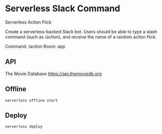 # Serverless Slack Command

Serverless Action Flick

Create a serverless-backed Slack bot. Users should be able to type a slash command (such as /action), and receive the name of a random action flick.  

Command: /action
Room: app 

## API
The Movie Database
https://api.themoviedb.org


## Offline
```
serverless offline start
```

## Deploy
```
serverless deploy
```